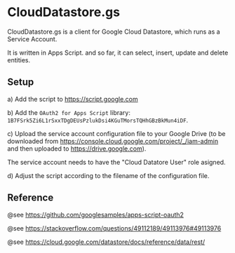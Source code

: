 # CloudDatastore.gs
CloudDatastore.gs is a client for Google Cloud Datastore, which runs as a Service Account.

It is written in Apps Script. and so far, it can select, insert, update and delete entities.

## Setup

a) Add the script to https://script.google.com

b) Add the `OAuth2 for Apps Script` library: `1B7FSrk5Zi6L1rSxxTDgDEUsPzlukDsi4KGuTMorsTQHhGBzBkMun4iDF`.

c) Upload the service account configuration file to your Google Drive (to be downloaded from https://console.cloud.google.com/project/_/iam-admin and then uploaded to https://drive.google.com).

The service account needs to have the "Cloud Datatore User" role asigned.

d) Adjust the script according to the filename of the configuration file.

## Reference

@see https://github.com/googlesamples/apps-script-oauth2

@see https://stackoverflow.com/questions/49112189/49113976#49113976

@see https://cloud.google.com/datastore/docs/reference/data/rest/
